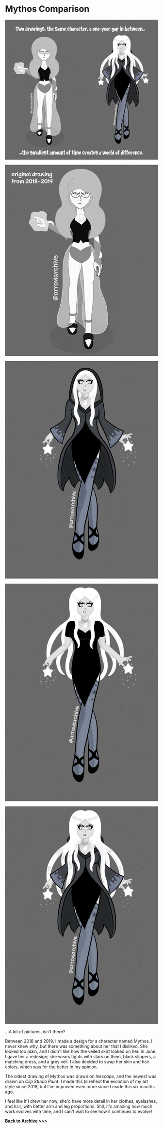# Mythos Comparison

<img src="https://raw.githubusercontent.com/arrowarchive/The-Arrowarchive/master/docs/images/SPACE/mythoscompare.png" alt="old vs new"
     onContextMenu="return false;">

<img src="https://raw.githubusercontent.com/arrowarchive/The-Arrowarchive/master/docs/images/SPACE/oldmythos.png" alt="Why did I like this design?"
     onContextMenu="return false;">
     
<img src="https://raw.githubusercontent.com/arrowarchive/The-Arrowarchive/master/docs/images/SPACE/mythos1.png" alt="in the hood"
     onContextMenu="return false;">
     
<img src="https://raw.githubusercontent.com/arrowarchive/The-Arrowarchive/master/docs/images/SPACE/mythos2.png" alt="hood down"
     onContextMenu="return false;">
     
<img src="https://raw.githubusercontent.com/arrowarchive/The-Arrowarchive/master/docs/images/SPACE/mythos3.png" alt="hoodless"
     onContextMenu="return false;">
     
...A lot of pictures, isn't there?

Between 2018 and 2019, I made a design for a character named Mythos. I never knew why, but there was something about her that I disliked. She looked too plain, and I didn't like how the veiled skirt looked on her. In June, I gave her a redesign; she wears tights with stars on them, black slippers, a matching dress, and a grey veil. I also decided to swap her skin and hair colors, which was for the better in my opinion.

The oldest drawing of Mythos was drawn on *Inkscape*, and the newest was drawn on *Clip Studio Paint*. I made this to reflect the evolution of my art style since 2018, but I've improved even more since I made this six months ago. 

I feel like if I drew her now, she'd have more detail in her clothes, eyelashes, and hair, with better arm and leg proportions. Still, it's amazing how much work evolves with time, and I can't wait to see how it continues to evolve!

**[Back to Archive >>>](https://arrowarchive.github.io/The-Arrowarchive/gallery)**
